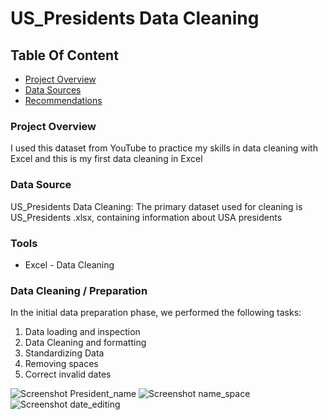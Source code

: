 # US_Presidents Data Cleaning

## Table Of Content

- [Project Overview](#Project-Overview)
- [Data Sources](#Data-Sources)
- [Recommendations](#Recommendations)



### Project Overview

I used this dataset from YouTube to practice my skills in data cleaning with Excel and this is my first data cleaning in Excel



### Data Source

US_Presidents Data Cleaning: The primary dataset used for cleaning is US_Presidents .xlsx, containing information about USA presidents


### Tools

- Excel - Data Cleaning


### Data Cleaning / Preparation

In the initial data preparation phase, we performed the following tasks:

1. Data loading and inspection
2. Data Cleaning and formatting
3. Standardizing Data
4. Removing spaces
5. Correct invalid dates
   
![Screenshot President_name](https://github.com/user-attachments/assets/e75427eb-bb2d-40c1-b0df-921361341700)    ![Screenshot name_space](https://github.com/user-attachments/assets/b9e8e002-c7b8-4e11-9fc2-bc1f60870d04)  ![Screenshot date_editing](https://github.com/user-attachments/assets/bc492f51-a930-47ce-b190-0beb63a84a97)




